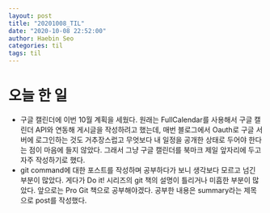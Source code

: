 ```yaml
---
layout: post
title: "20201008_TIL"
date: "2020-10-08 22:52:00"
author: Haebin Seo
categories: til
tags: til
---
```

# 오늘 한 일

- 구글 캘린더에 이번 10월 계획을 세웠다. 원래는 FullCalendar를 사용해서 구글 캘린더 API와 연동해 게시글을 작성하려고 했는데, 매번 블로그에서 Oauth로 구글 서버에 로그인하는 것도 거추장스럽고 무엇보다 내 일정을 공개한 상태로 두어야 한다는 점이 마음에 들지 않았다. 그래서 그냥 구글 캘린더를 북마크 제일 앞자리에 두고 자주 작성하기로 했다.
- git command에 대한 포스트를 작성하며 공부하다가 보니 생각보다 모르고 넘긴 부분이 많았다. 게다가 Do it! 시리즈의 git 책의 설명이 틀리거나 미흡한 부분이 많았다. 앞으로는 Pro Git 책으로 공부해야겠다. 공부한 내용은 summary라는 제목으로 post를 작성했다.